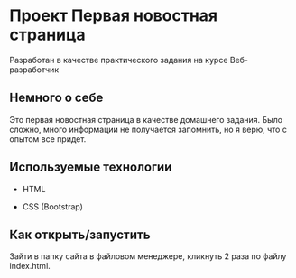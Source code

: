 # Проект Первая новостная страница

Разработан в качестве практического задания на курсе Веб-разработчик

## Немного о себе

Это первая новостная страница в качестве домашнего задания.
Было сложно, много информации не получается запомнить, но я верю, что с опытом все придет.


## Используемые технологии

* HTML

* CSS (Bootstrap)


## Как открыть/запустить

Зайти в папку сайта в файловом менеджере, кликнуть 2 раза по файлу index.html.
